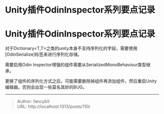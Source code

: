 # Unity插件OdinInspector系列要点记录

<div class="header"><h1 class="single-title animate__animated animate__pulse animate__faster">Unity插件OdinInspector系列要点记录</h1></div>

<div class="content" id="content"><p>对于Dictionary&lt;T,T&gt;之类的unity本身不支持序列化的字段，需要使用[OdinSerialize]标签来进行序列化存储。</p><p>需要启用Odin Inspector增强的组件需要从SerializedMonoBehaviour类型继承。</p><p>更换了组件的序列化方式之后，可能需要删除掉组件再添加组件，然后重启Unity编辑器。否则会出现一些莫名其妙的BUG。</p><!-- raw HTML omitted --></div>



---

> Author: fancybit  
> URL: http://localhost:1313/posts/110/  

